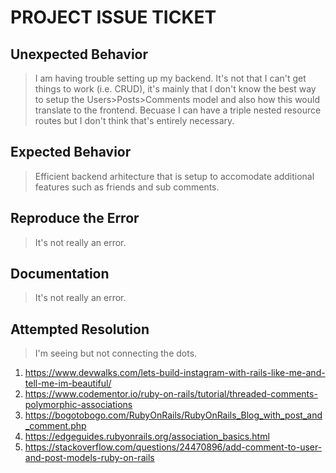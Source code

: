 # PROJECT ISSUE TICKET

## Unexpected Behavior

> I am having trouble setting up my backend. It's not that I can't get things to work (i.e. CRUD), it's mainly that I don't know the best way to setup the Users>Posts>Comments model and also how this would translate to the frontend. Becuase I can have a triple nested resource routes but I don't think that's entirely necessary.

## Expected Behavior

> Efficient backend arhitecture that is setup to accomodate additional features such as friends and sub comments.

## Reproduce the Error

> It's not really an error.


## Documentation

> It's not really an error.


## Attempted Resolution

> I'm seeing but not connecting the dots.


1. https://www.devwalks.com/lets-build-instagram-with-rails-like-me-and-tell-me-im-beautiful/
2. https://www.codementor.io/ruby-on-rails/tutorial/threaded-comments-polymorphic-associations
3. https://bogotobogo.com/RubyOnRails/RubyOnRails_Blog_with_post_and_comment.php
4. https://edgeguides.rubyonrails.org/association_basics.html
5. https://stackoverflow.com/questions/24470896/add-comment-to-user-and-post-models-ruby-on-rails
